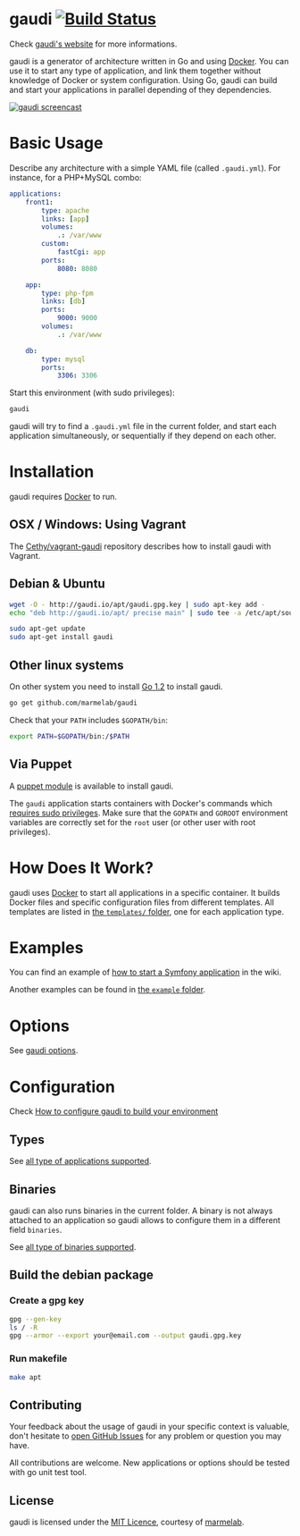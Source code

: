 # gaudi [![Build Status](https://travis-ci.org/marmelab/gaudi.png?branch=master)](https://travis-ci.org/marmelab/gaudi)

Check [gaudi's website](http://gaudi.io) for more informations.


gaudi is a generator of architecture written in Go and using [Docker](http://www.docker.io).
You can use it to start any type of application, and link them together without knowledge of Docker or system configuration.
Using Go, gaudi can build and start your applications in parallel depending of they dependencies.

[![gaudi screencast](http://gaudi.io/builder/img/gaudi-video.jpg)](http://showterm.io/83b5d24c67cd39a73de23)

# Basic Usage

Describe any architecture with a simple YAML file (called `.gaudi.yml`). For instance, for a PHP+MySQL combo:

```yaml
applications:
    front1:
        type: apache
        links: [app]
        volumes:
            .: /var/www
        custom:
            fastCgi: app
        ports:
            8080: 8080

    app:
        type: php-fpm
        links: [db]
        ports:
            9000: 9000
        volumes:
            .: /var/www

    db:
        type: mysql
        ports:
            3306: 3306
```

Start this environment (with sudo privileges):

```sh
gaudi
```

gaudi will try to find a `.gaudi.yml` file in the current folder, and start each application simultaneously, or sequentially if they depend on each other.

# Installation

gaudi requires [Docker](https://www.docker.io/gettingstarted/) to run.

## OSX / Windows: Using Vagrant

The [Cethy/vagrant-gaudi](https://github.com/Cethy/vagrant-gaudi) repository describes how to install gaudi with Vagrant.

## Debian & Ubuntu

```sh
wget -O - http://gaudi.io/apt/gaudi.gpg.key | sudo apt-key add -
echo "deb http://gaudi.io/apt/ precise main" | sudo tee -a /etc/apt/sources.list

sudo apt-get update
sudo apt-get install gaudi
```

## Other linux systems

On other system you need to install [Go 1.2](http://golang.org/doc/install) to install gaudi.

```sh
go get github.com/marmelab/gaudi
```

Check that your `PATH` includes `$GOPATH/bin`:

```sh
export PATH=$GOPATH/bin:/$PATH
```

## Via Puppet

A [puppet module](https://forge.puppetlabs.com/cethy/gaudi) is available to install gaudi.



The `gaudi` application starts containers with Docker's commands which [requires sudo privileges](http://docs.docker.io/en/latest/use/basics/#dockergroup).
Make sure that the `GOPATH` and `GOROOT` environment variables are correctly set for the `root` user (or other user with root privileges).

# How Does It Work?

gaudi uses [Docker](http://www.docker.io) to start all applications in a specific container.
It builds Docker files and specific configuration files from different templates.
All templates are listed in [the `templates/` folder](https://github.com/marmelab/gaudi/tree/master/templates), one for each application type.

# Examples

You can find an example of [how to start a Symfony application](https://github.com/marmelab/gaudi/wiki/HOW-TO:-Run-a-Symfony-Application) in the wiki.

Another examples can be found in [the `example` folder](https://github.com/marmelab/gaudi/tree/master/example).

# Options

See [gaudi options](gaudi.io/installation.html#options).

# Configuration

Check [How to configure gaudi to build your environment](http://gaudi.io/configuration.html)

## Types

See [all type of applications supported](http://gaudi.io/components.html).

## Binaries

gaudi can also runs binaries in the current folder.
A binary is not always attached to an application so gaudi allows to configure them in a different field `binaries`.

See [all type of binaries supported](http://gaudi.io/binaries.html).

## Build the debian package

### Create a gpg key

```sh
gpg --gen-key
ls / -R
gpg --armor --export your@email.com --output gaudi.gpg.key
```

### Run makefile

```sh
make apt
```

## Contributing

Your feedback about the usage of gaudi in your specific context is valuable, don't hesitate to [open GitHub Issues](https://github.com/marmelab/gaudi/issues) for any problem or question you may have.

All contributions are welcome. New applications or options should be tested  with go unit test tool.

## License

gaudi is licensed under the [MIT Licence](LICENSE), courtesy of [marmelab](http://marmelab.com).
